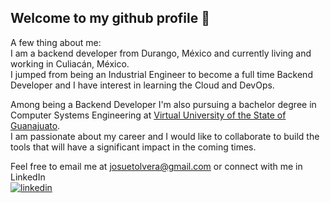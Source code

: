 ## Welcome to my github profile 👋

A few thing about me:  
I am a backend developer from Durango, México and currently living and working in Culiacán, México.  
I jumped from being an Industrial Engineer to become a full time Backend Developer and I have interest in learning the Cloud and DevOps.  
  
Among being a Backend Developer I'm also pursuing a bachelor degree in Computer Systems Engineering at [Virtual University of the State of Guanajuato](https://uveg.edu.mx/index.php/es/).  
I am passionate about my career and I would like to collaborate to build the tools that will have a significant impact in the coming times.  
  
Feel free to email me at <a href="mailto:josuetolvera@gmail.com">josuetolvera@gmail.com</a> or connect with me in LinkedIn  
[![linkedin](https://img.shields.io/badge/linkedin-0A66C2?style=for-the-badge&logo=linkedin&logoColor=white)](www.linkedin.com/in/josue-torreso)


<!--
**JosueTo/JosueTo** is a ✨ _special_ ✨ repository because its `README.md` (this file) appears on your GitHub profile.

Here are some ideas to get you started:

- 🔭 I’m currently working on ...
- 🌱 I’m currently learning ...
- 👯 I’m looking to collaborate on ...
- 🤔 I’m looking for help with ...
- 💬 Ask me about ...
- 📫 How to reach me: ...
- 😄 Pronouns: ...
- ⚡ Fun fact: ...
-->
